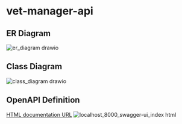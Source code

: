 # vet-manager-api

## **ER Diagram**
![er_diagram drawio](https://github.com/varaticalexandru/vet-manager-api/assets/93095157/d3896ef2-f53a-4ec7-b56c-07f26efaa0c5)


## **Class Diagram**
![class_diagram drawio](https://github.com/varaticalexandru/vet-manager-api/assets/93095157/17364b09-e55f-41c8-93ee-a78ce8337ff2)

## **OpenAPI Definition**
[HTML documentation URL](http://localhost:8000/swagger-ui/index.html)
![localhost_8000_swagger-ui_index html](https://github.com/varaticalexandru/vet-manager-api/assets/93095157/4cbd605f-2fdd-481a-845b-b5a84b65c01f)

